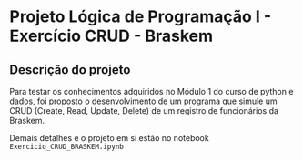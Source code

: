 # Projeto Lógica de Programação I - Exercício CRUD - Braskem

## Descrição do projeto

Para testar os conhecimentos adquiridos no Módulo 1 do curso de python e dados, foi proposto o desenvolvimento de um programa que simule um CRUD (Create, Read, Update, Delete) de um registro de funcionários da Braskem.

Demais detalhes e o projeto em si estão no notebook ``Exercicio_CRUD_BRASKEM.ipynb``
